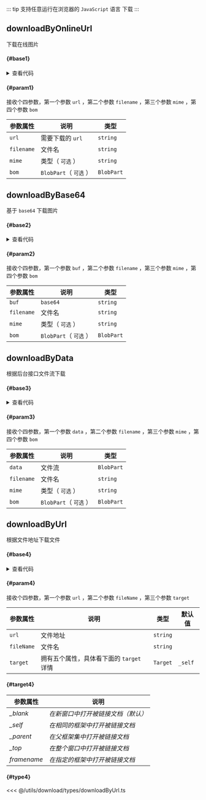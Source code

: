 <script setup>
import { useAddNumInOutlineLabel } from '../../.vitepress/utils/createElement.ts'
useAddNumInOutlineLabel(4)

import downloadByOnlineUrl from './downloadByOnlineUrl.vue'
import downloadByBase64 from './downloadByBase64.vue'
import downloadByData from './downloadByData.vue'
import downloadByUrl from './downloadByUrl.vue'
</script>

::: tip 支持任意运行在浏览器的 `JavaScript` 语言
下载
:::

## downloadByOnlineUrl

下载在线图片

<div class="pure-border">

#### <divider-base /> {#base1}

<downloadByOnlineUrl />

<details>

<summary>查看代码</summary>

<<< @/utils/download/downloadByOnlineUrl.vue

</details>

#### <divider-param /> {#param1}

接收个四参数，第一个参数 `url` ，第二个参数 `filename` ，第三个参数 `mime` ，第四个参数 `bom`

| **参数属性** | **说明**               | **类型**   |
| ------------ | ---------------------- | ---------- |
| `url`        | 需要下载的 `url`       | `string`   |
| `filename`   | 文件名                 | `string`   |
| `mime`       | 类型（ `可选` ）       | `string`   |
| `bom`        | `BlobPart`（ `可选` ） | `BlobPart` |

</div>

## downloadByBase64

基于 `base64` 下载图片

<div class="pure-border">

#### <divider-base /> {#base2}

<downloadByBase64 />

<details>

<summary>查看代码</summary>

<<< @/utils/download/downloadByBase64.vue

</details>

#### <divider-param /> {#param2}

接收个四参数，第一个参数 `buf` ，第二个参数 `filename` ，第三个参数 `mime` ，第四个参数 `bom`

| **参数属性** | **说明**               | **类型**   |
| ------------ | ---------------------- | ---------- |
| `buf`        | `base64`               | `string`   |
| `filename`   | 文件名                 | `string`   |
| `mime`       | 类型（ `可选` ）       | `string`   |
| `bom`        | `BlobPart`（ `可选` ） | `BlobPart` |

</div>

## downloadByData

根据后台接口文件流下载

<div class="pure-border">

#### <divider-base /> {#base3}

<downloadByData />

<details>

<summary>查看代码</summary>

<<< @/utils/download/downloadByData.vue

</details>

#### <divider-param /> {#param3}

接收个四参数，第一个参数 `data` ，第二个参数 `filename` ，第三个参数 `mime` ，第四个参数 `bom`

| **参数属性** | **说明**               | **类型**   |
| ------------ | ---------------------- | ---------- |
| `data`       | 文件流                 | `BlobPart` |
| `filename`   | 文件名                 | `string`   |
| `mime`       | 类型（ `可选` ）       | `string`   |
| `bom`        | `BlobPart`（ `可选` ） | `BlobPart` |

</div>

## downloadByUrl

根据文件地址下载文件

<div class="pure-border">

#### <divider-base /> {#base4}

<downloadByUrl />

<details>

<summary>查看代码</summary>

<<< @/utils/download/downloadByUrl.vue

</details>

#### <divider-param /> {#param4}

接收个四参数，第一个参数 `url` ，第二个参数 `fileName` ，第三个参数 `target`

| **参数属性** | **说明**                                 | **类型** | **默认值** |
| ------------ | ---------------------------------------- | -------- | ---------- |
| `url`        | 文件地址                                 | `string` |            |
| `fileName`   | 文件名                                   | `string` |            |
| `target`     | 拥有五个属性，具体看下面的 `target` 详情 | `Target` | `_self`    |

#### <divider-target /> {#target4}

| **参数属性** | **说明**                           |
| ------------ | ---------------------------------- |
| _\_blank_    | _在新窗口中打开被链接文档（默认）_ |
| _\_self_     | _在相同的框架中打开被链接文档_     |
| _\_parent_   | _在父框架集中打开被链接文档_       |
| _\_top_      | _在整个窗口中打开被链接文档_       |
| _framename_  | _在指定的框架中打开被链接文档_     |

#### <divider-type /> {#type4}

<<< @/utils/download/types/downloadByUrl.ts

</div>
